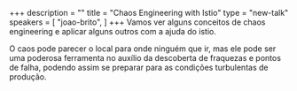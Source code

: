 +++
description = ""
title = "Chaos Engineering with Istio"
type = "new-talk"
speakers = [
        "joao-brito",
]
+++
Vamos ver alguns conceitos de chaos engineering e aplicar alguns outros com a ajuda do istio.

O caos pode parecer o local para onde ninguém que ir, mas ele pode ser uma poderosa ferramenta no auxílio da descoberta de fraquezas e pontos de falha, podendo assim se preparar para as condições turbulentas de produção.
